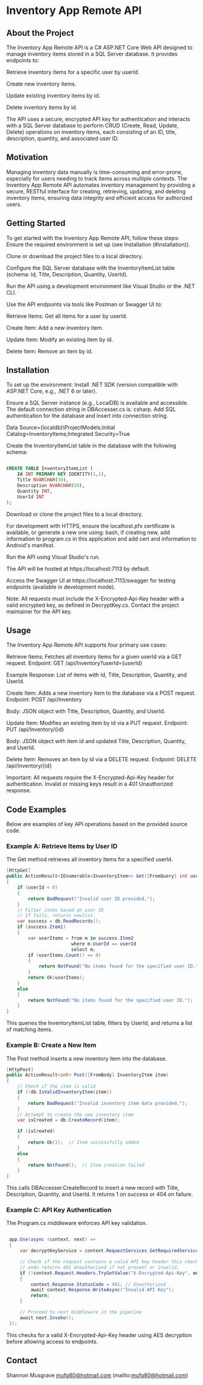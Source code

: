 # Inventory App Remote API

## About the Project

The Inventory App Remote API is a C# ASP.NET Core Web API designed to manage inventory items stored in a SQL Server database. It provides endpoints to:

Retrieve inventory items for a specific user by userId.

Create new inventory items.

Update existing inventory items by id.

Delete inventory items by id.

The API uses a secure, encrypted API key for authentication and interacts with a SQL Server database to perform CRUD (Create, Read, Update, Delete) operations on inventory items, each consisting of an ID, title, description, quantity, and associated user ID.

## Motivation

Managing inventory data manually is time-consuming and error-prone, especially for users needing to track items across multiple contexts. The Inventory App Remote API automates inventory management by providing a secure, RESTful interface for creating, retrieving, updating, and deleting inventory items, ensuring data integrity and efficient access for authorized users.

## Getting Started
To get started with the Inventory App Remote API, follow these steps:
Ensure the required environment is set up (see Installation (#installation)).

Clone or download the project files to a local directory.

Configure the SQL Server database with the InventoryItemList table (schema: Id, Title, Description, Quantity, UserId).

Run the API using a development environment like Visual Studio or the .NET CLI.

Use the API endpoints via tools like Postman or Swagger UI to:

Retrieve Items: Get all items for a user by userId.


Create Item: Add a new inventory item.


Update Item: Modify an existing item by id.


Delete Item: Remove an item by id.


## Installation

To set up the environment:
Install .NET SDK (version compatible with ASP.NET Core, e.g., .NET 6 or later).

Ensure a SQL Server instance (e.g., LocalDB) is available and accessible. The default connection string in DBAccesser.cs is:
csharp. Add SQL authentication for the database and insert into connection string.

Data Source=(localdb)\ProjectModels;Initial Catalog=InventoryItems;Integrated Security=True

Create the InventoryItemList table in the database with the following schema:
```sql

CREATE TABLE InventoryItemList (
    Id INT PRIMARY KEY IDENTITY(1,1),
    Title NVARCHAR(30),
    Description NVARCHAR(50),
    Quantity INT,
    UserId INT
);
```
Download or clone the project files to a local directory.

For development with HTTPS, ensure the localhost.pfx certificate is available, or generate a new one using:
bash, if creating new, add information to program.cs in this application and add cert and information to Android's manifest.

Run the API using Visual Studio's run.

The API will be hosted at https://localhost:7113 by default.

Access the Swagger UI at https://localhost:7113/swagger for testing endpoints (available in development mode).

Note: All requests must include the X-Encrypted-Api-Key header with a valid encrypted key, as defined in DecryptKey.cs. Contact the project maintainer for the API key.

## Usage

The Inventory App Remote API supports four primary use cases:

Retrieve Items: Fetches all inventory items for a given userId via a GET request.
Endpoint: GET /api/Inventory?userId={userId}

Example Response: List of items with Id, Title, Description, Quantity, and UserId.

Create Item: Adds a new inventory item to the database via a POST request.
Endpoint: POST /api/Inventory

Body: JSON object with Title, Description, Quantity, and UserId.

Update Item: Modifies an existing item by id via a PUT request.
Endpoint: PUT /api/Inventory/{id}

Body: JSON object with item id and updated Title, Description, Quantity, and UserId.

Delete Item: Removes an item by id via a DELETE request.
Endpoint: DELETE /api/Inventory/{id}

Important: All requests require the X-Encrypted-Api-Key header for authentication. Invalid or missing keys result in a 401 Unauthorized response.

## Code Examples

Below are examples of key API operations based on the provided source code.

### Example A: Retrieve Items by User ID

The Get method retrieves all inventory items for a specified userId.
```csharp
[HttpGet]
public ActionResult<IEnumerable<InventoryItem>> Get([FromQuery] int userId)
{
    if (userId < 0)
    {
        return BadRequest("Invalid user ID provided.");
    }
    // Filter items based on user ID
    // If fails, returns newlist.
    var success = db.ReadRecords();
    if (success.Item1)
    {
        var userItems = from m in success.Item2
                        where m.UserId == userId
                        select m;
        if (userItems.Count() == 0)
        {
            return NotFound("No items found for the specified user ID.");
        }
        return Ok(userItems);
    }
    else
    {
        return NotFound("No items found for the specified user ID.");
    }
}

```
This queries the InventoryItemList table, filters by UserId, and returns a list of matching items.

### Example B: Create a New Item

The Post method inserts a new inventory item into the database.
```csharp
[HttpPost]
public ActionResult<int> Post([FromBody] InventoryItem item)
{
    // Check if the item is valid
    if (!db.IsValidInventoryItem(item))
    {
        return BadRequest("Invalid inventory item data provided.");
    }
    // Attempt to create the new inventory item
    var isCreated = db.CreateRecord(item);

    if (isCreated)
    {
        return Ok(1);  // Item successfully added
    }
    else
    {
        return NotFound();  // Item creation failed
    }
}
```
This calls DBAccesser.CreateRecord to insert a new record with Title, Description, Quantity, and UserId. It returns 1 on success or 404 on failure.

### Example C: API Key Authentication

The Program.cs middleware enforces API key validation.
```csharp

 app.Use(async (context, next) =>
 {
     var decryptKeyService = context.RequestServices.GetRequiredService<DecryptKey>();

     // Check if the request contains a valid API key header this checks that the api key has been sent by android device
     // andn returns 401 Unauthorized if not present or invalid.
     if (!context.Request.Headers.TryGetValue("X-Encrypted-Api-Key", out var apiKey) || !decryptKeyService.IsValidKey(apiKey))
     {
         context.Response.StatusCode = 401; // Unauthorized
         await context.Response.WriteAsync("Invalid API Key");
         return;
     }

     // Proceed to next middleware in the pipeline
     await next.Invoke();
 });
```
This checks for a valid X-Encrypted-Api-Key header using AES decryption before allowing access to endpoints.

## Contact

Shannon Musgrave
mufg80@hotmail.com (mailto:mufg80@hotmail.com)

